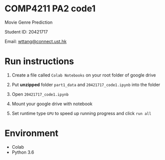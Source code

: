 # COMP4211 PA2 code1

Movie Genre Prediction

Student ID: 20421717

Email: wttang@connect.ust.hk

# Run instructions

1. Create a file called ```Colab Notebooks``` on your root folder of google drive

2. Put **unzipped** folder ```part1_data``` and ```20421717_code1.ipynb``` into the folder

3. Open ```20421717_code1.ipynb```

4. Mount your google drive with notebook

5. Set runtime type ```GPU``` to speed up running progress and click ```run all```

# Environment

- Colab
- Python 3.6
